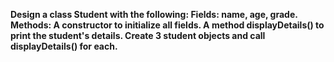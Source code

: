 **Design a class Student with the following:
Fields: name, age, grade.
Methods:
A constructor to initialize all fields.
A method displayDetails() to print the student's details.
Create 3 student objects and call displayDetails() for each.**
